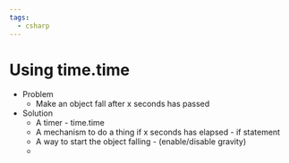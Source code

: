 ```yaml
---
tags:
  - csharp
---
```

# Using time.time


* Problem
	* Make an object fall after x seconds has passed
* Solution
	* A timer - time.time
	* A mechanism to do a thing if x seconds has elapsed - if statement
	* A way to start the object falling - (enable/disable gravity)
	* 